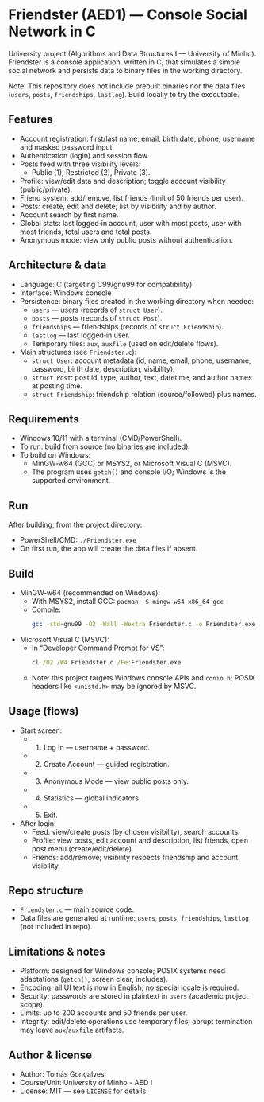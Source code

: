 # Friendster (AED1) — Console Social Network in C

University project (Algorithms and Data Structures I — University of Minho). Friendster is a console application, written in C, that simulates a simple social network and persists data to binary files in the working directory.

Note: This repository does not include prebuilt binaries nor the data files (`users`, `posts`, `friendships`, `lastlog`). Build locally to try the executable.

## Features
- Account registration: first/last name, email, birth date, phone, username and masked password input.
- Authentication (login) and session flow.
- Posts feed with three visibility levels:
  - Public (1), Restricted (2), Private (3).
- Profile: view/edit data and description; toggle account visibility (public/private).
- Friend system: add/remove, list friends (limit of 50 friends per user).
- Posts: create, edit and delete; list by visibility and by author.
- Account search by first name.
- Global stats: last logged‑in account, user with most posts, user with most friends, total users and total posts.
- Anonymous mode: view only public posts without authentication.

## Architecture & data
- Language: C (targeting C99/gnu99 for compatibility)
- Interface: Windows console
- Persistence: binary files created in the working directory when needed:
  - `users` — users (records of `struct User`).
  - `posts` — posts (records of `struct Post`).
  - `friendships` — friendships (records of `struct Friendship`).
  - `lastlog` — last logged‑in user.
  - Temporary files: `aux`, `auxfile` (used on edit/delete flows).
- Main structures (see `Friendster.c`):
  - `struct User`: account metadata (id, name, email, phone, username, password, birth date, description, visibility).
  - `struct Post`: post id, type, author, text, datetime, and author names at posting time.
  - `struct Friendship`: friendship relation (source/followed) plus names.

## Requirements
- Windows 10/11 with a terminal (CMD/PowerShell).
- To run: build from source (no binaries are included).
- To build on Windows:
  - MinGW‑w64 (GCC) or MSYS2, or Microsoft Visual C (MSVC).
  - The program uses `getch()` and console I/O; Windows is the supported environment.

## Run
After building, from the project directory:
- PowerShell/CMD: `./Friendster.exe`
- On first run, the app will create the data files if absent.

## Build
- MinGW‑w64 (recommended on Windows):
  - With MSYS2, install GCC: `pacman -S mingw-w64-x86_64-gcc`
  - Compile:
    ```bash
    gcc -std=gnu99 -O2 -Wall -Wextra Friendster.c -o Friendster.exe
    ```
- Microsoft Visual C (MSVC):
  - In “Developer Command Prompt for VS”:
    ```bat
    cl /O2 /W4 Friendster.c /Fe:Friendster.exe
    ```
  - Note: this project targets Windows console APIs and `conio.h`; POSIX headers like `<unistd.h>` may be ignored by MSVC.

## Usage (flows)
- Start screen:
  - 1) Log In — username + password.
  - 2) Create Account — guided registration.
  - 3) Anonymous Mode — view public posts only.
  - 4) Statistics — global indicators.
  - 5) Exit.
- After login:
  - Feed: view/create posts (by chosen visibility), search accounts.
  - Profile: view posts, edit account and description, list friends, open post menu (create/edit/delete).
  - Friends: add/remove; visibility respects friendship and account visibility.

## Repo structure
- `Friendster.c` — main source code.
- Data files are generated at runtime: `users`, `posts`, `friendships`, `lastlog` (not included in repo).

## Limitations & notes
- Platform: designed for Windows console; POSIX systems need adaptations (`getch()`, screen clear, includes).
- Encoding: all UI text is now in English; no special locale is required.
- Security: passwords are stored in plaintext in `users` (academic project scope).
- Limits: up to 200 accounts and 50 friends per user.
- Integrity: edit/delete operations use temporary files; abrupt termination may leave `aux`/`auxfile` artifacts.

## Author & license
- Author: Tomás Gonçalves
- Course/Unit: University of Minho - AED I
- License: MIT — see `LICENSE` for details.
